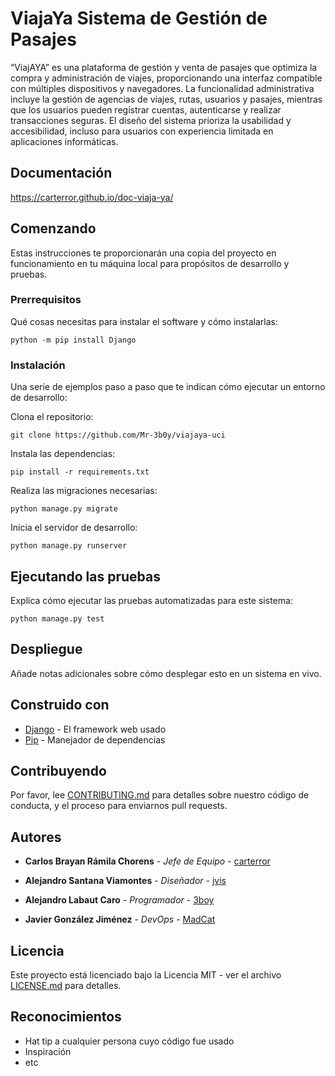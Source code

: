# ViajaYa Sistema de Gestión de Pasajes
“ViajAYA” es una plataforma de gestión y venta de pasajes que optimiza la compra y administración  de  viajes,  proporcionando  una  interfaz  compatible  con  múltiples dispositivos  y  navegadores.  La  funcionalidad  administrativa  incluye  la  gestión  de agencias de viajes, rutas, usuarios y pasajes, mientras que los usuarios pueden registrar cuentas, autenticarse y realizar transacciones seguras. El diseño del sistema prioriza la usabilidad  y  accesibilidad,  incluso  para  usuarios  con  experiencia  limitada  en aplicaciones informáticas.

## Documentación

https://carterror.github.io/doc-viaja-ya/

## Comenzando

Estas instrucciones te proporcionarán una copia del proyecto en funcionamiento en tu máquina local para propósitos de desarrollo y pruebas.

### Prerrequisitos

Qué cosas necesitas para instalar el software y cómo instalarlas:

```
python -m pip install Django
```

### Instalación

Una serie de ejemplos paso a paso que te indican cómo ejecutar un entorno de desarrollo:

Clona el repositorio:

```
git clone https://github.com/Mr-3b0y/viajaya-uci
```

Instala las dependencias:

```
pip install -r requirements.txt
```

Realiza las migraciones necesarias:

```
python manage.py migrate
```

Inicia el servidor de desarrollo:

```
python manage.py runserver
```

## Ejecutando las pruebas

Explica cómo ejecutar las pruebas automatizadas para este sistema:

```
python manage.py test
```

## Despliegue

Añade notas adicionales sobre cómo desplegar esto en un sistema en vivo.

## Construido con

* [Django](https://www.djangoproject.com/) - El framework web usado
* [Pip](https://pip.pypa.io/en/stable/) - Manejador de dependencias

## Contribuyendo

Por favor, lee [CONTRIBUTING.md](https://tu-repositorio-aqui/CONTRIBUTING.md) para detalles sobre nuestro código de conducta, y el proceso para enviarnos pull requests.

## Autores

* **Carlos Brayan Rámila Chorens** - *Jefe de Equipo* - [carterror](https://github.com/carterror)

* **Alejandro Santana Viamontes** - *Diseñador* - [jvis](https://github.com/)

* **Alejandro Labaut Caro** - *Programador* - [3boy](https://github.com/)

* **Javier González Jiménez** - *DevOps* - [MadCat](https://github.com/)

## Licencia

Este proyecto está licenciado bajo la Licencia MIT - ver el archivo [LICENSE.md](LICENSE.md) para detalles.

## Reconocimientos

* Hat tip a cualquier persona cuyo código fue usado
* Inspiración
* etc

